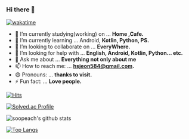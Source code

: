 ### Hi there 👋

<!--
**soopeach/soopeach** is a ✨ _special_ ✨ repository because its `README.md` (this file) appears on your GitHub profile.

Here are some ideas to get you started:
-->

[![wakatime](https://wakatime.com/badge/user/5c3495b1-2ba6-48d4-b188-2e5bd8f38f60.svg)](https://wakatime.com/@5c3495b1-2ba6-48d4-b188-2e5bd8f38f60)

- 🔭 I’m currently studying(working) on ... **Home ,Cafe.**     
- 🌱 I’m currently learning ... Android, **Kotlin, Python, PS.** 
- 👯 I’m looking to collaborate on ... **EveryWhere.** 
- 🤔 I’m looking for help with ... **English, Android, Kotlin, Python... etc.**  
- 💬 Ask me about ... **Everything not only about me** 
- 📫 How to reach me: ... **hsjeon584@gmail.com.** 
- 😄 Pronouns: ... **thanks to visit.** 
- ⚡ Fun fact: ... **Love people.** 



[![Hits](https://hits.seeyoufarm.com/api/count/incr/badge.svg?url=https%3A%2F%2Fgithub.com%2Fsoopeach&count_bg=%2379C83D&title_bg=%23555555&icon=&icon_color=%23E7E7E7&title=hits&edge_flat=false)](https://hits.seeyoufarm.com)


[![Solved.ac Profile](http://mazassumnida.wtf/api/v2/generate_badge?boj=hsjeon01)](https://solved.ac/hsjeon01/)

![soopeach's github stats](https://github-readme-stats.vercel.app/api?username=soopeach&show_icons=true)

[![Top Langs](https://github-readme-stats.vercel.app/api/top-langs/?username=soopeach&exclude_repo=BE2,BE3,Dinosaur-Adventure)](https://github.com/anuraghazra/github-readme-stats)
